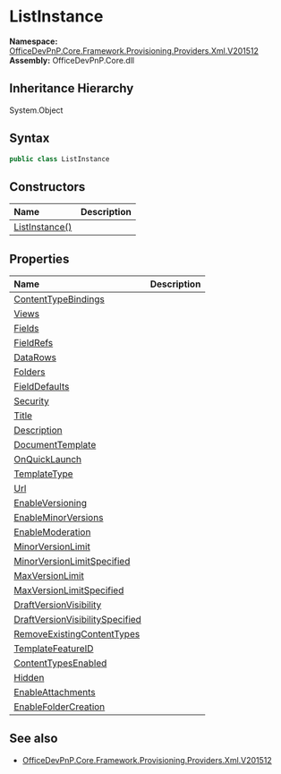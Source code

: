 # ListInstance
  

**Namespace:** [OfficeDevPnP.Core.Framework.Provisioning.Providers.Xml.V201512](OfficeDevPnP.Core.Framework.Provisioning.Providers.Xml.V201512.md)  
**Assembly:** OfficeDevPnP.Core.dll  
## Inheritance Hierarchy
System.Object  
## Syntax
```C#
public class ListInstance
```
## Constructors
|**Name**|**Description**|
|:-----|:-----|
| [ListInstance()](OfficeDevPnP.Core.Framework.Provisioning.Providers.Xml.V201512.ListInstance.ctor1.md) | 
## Properties
|**Name**|**Description**|
|:-----|:-----|
| [ContentTypeBindings](OfficeDevPnP.Core.Framework.Provisioning.Providers.Xml.V201512.ListInstance.ContentTypeBindings.md) | 
| [Views](OfficeDevPnP.Core.Framework.Provisioning.Providers.Xml.V201512.ListInstance.Views.md) | 
| [Fields](OfficeDevPnP.Core.Framework.Provisioning.Providers.Xml.V201512.ListInstance.Fields.md) | 
| [FieldRefs](OfficeDevPnP.Core.Framework.Provisioning.Providers.Xml.V201512.ListInstance.FieldRefs.md) | 
| [DataRows](OfficeDevPnP.Core.Framework.Provisioning.Providers.Xml.V201512.ListInstance.DataRows.md) | 
| [Folders](OfficeDevPnP.Core.Framework.Provisioning.Providers.Xml.V201512.ListInstance.Folders.md) | 
| [FieldDefaults](OfficeDevPnP.Core.Framework.Provisioning.Providers.Xml.V201512.ListInstance.FieldDefaults.md) | 
| [Security](OfficeDevPnP.Core.Framework.Provisioning.Providers.Xml.V201512.ListInstance.Security.md) | 
| [Title](OfficeDevPnP.Core.Framework.Provisioning.Providers.Xml.V201512.ListInstance.Title.md) | 
| [Description](OfficeDevPnP.Core.Framework.Provisioning.Providers.Xml.V201512.ListInstance.Description.md) | 
| [DocumentTemplate](OfficeDevPnP.Core.Framework.Provisioning.Providers.Xml.V201512.ListInstance.DocumentTemplate.md) | 
| [OnQuickLaunch](OfficeDevPnP.Core.Framework.Provisioning.Providers.Xml.V201512.ListInstance.OnQuickLaunch.md) | 
| [TemplateType](OfficeDevPnP.Core.Framework.Provisioning.Providers.Xml.V201512.ListInstance.TemplateType.md) | 
| [Url](OfficeDevPnP.Core.Framework.Provisioning.Providers.Xml.V201512.ListInstance.Url.md) | 
| [EnableVersioning](OfficeDevPnP.Core.Framework.Provisioning.Providers.Xml.V201512.ListInstance.EnableVersioning.md) | 
| [EnableMinorVersions](OfficeDevPnP.Core.Framework.Provisioning.Providers.Xml.V201512.ListInstance.EnableMinorVersions.md) | 
| [EnableModeration](OfficeDevPnP.Core.Framework.Provisioning.Providers.Xml.V201512.ListInstance.EnableModeration.md) | 
| [MinorVersionLimit](OfficeDevPnP.Core.Framework.Provisioning.Providers.Xml.V201512.ListInstance.MinorVersionLimit.md) | 
| [MinorVersionLimitSpecified](OfficeDevPnP.Core.Framework.Provisioning.Providers.Xml.V201512.ListInstance.MinorVersionLimitSpecified.md) | 
| [MaxVersionLimit](OfficeDevPnP.Core.Framework.Provisioning.Providers.Xml.V201512.ListInstance.MaxVersionLimit.md) | 
| [MaxVersionLimitSpecified](OfficeDevPnP.Core.Framework.Provisioning.Providers.Xml.V201512.ListInstance.MaxVersionLimitSpecified.md) | 
| [DraftVersionVisibility](OfficeDevPnP.Core.Framework.Provisioning.Providers.Xml.V201512.ListInstance.DraftVersionVisibility.md) | 
| [DraftVersionVisibilitySpecified](OfficeDevPnP.Core.Framework.Provisioning.Providers.Xml.V201512.ListInstance.DraftVersionVisibilitySpecified.md) | 
| [RemoveExistingContentTypes](OfficeDevPnP.Core.Framework.Provisioning.Providers.Xml.V201512.ListInstance.RemoveExistingContentTypes.md) | 
| [TemplateFeatureID](OfficeDevPnP.Core.Framework.Provisioning.Providers.Xml.V201512.ListInstance.TemplateFeatureID.md) | 
| [ContentTypesEnabled](OfficeDevPnP.Core.Framework.Provisioning.Providers.Xml.V201512.ListInstance.ContentTypesEnabled.md) | 
| [Hidden](OfficeDevPnP.Core.Framework.Provisioning.Providers.Xml.V201512.ListInstance.Hidden.md) | 
| [EnableAttachments](OfficeDevPnP.Core.Framework.Provisioning.Providers.Xml.V201512.ListInstance.EnableAttachments.md) | 
| [EnableFolderCreation](OfficeDevPnP.Core.Framework.Provisioning.Providers.Xml.V201512.ListInstance.EnableFolderCreation.md) | 
## See also
- [OfficeDevPnP.Core.Framework.Provisioning.Providers.Xml.V201512](OfficeDevPnP.Core.Framework.Provisioning.Providers.Xml.V201512.md)
